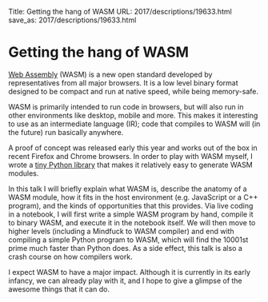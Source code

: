 Title: Getting the hang of WASM
URL: 2017/descriptions/19633.html
save_as: 2017/descriptions/19633.html

# Getting the hang of WASM

[Web Assembly](http://webassembly.org/) (WASM) is a new open standard developed by representatives from all major browsers. It is a low level binary format designed to be compact and run at native speed, while being memory-safe.
 
WASM is primarily intended to run code in browsers, but will also run in other environments like desktop, mobile and more. This makes it interesting to use as an intermediate language (IR); code that compiles to WASM will (in the future) run basically anywhere.
 
A proof of concept was released early this year and works out of the box in recent Firefox and Chrome browsers. In order to play with WASM myself, I wrote a [tiny Python library](https://github.com/almarklein/pywasm) that makes it relatively easy to generate WASM modules.
 
In this talk I will briefly explain what WASM is, describe the anatomy of a WASM module, how it fits in the host environment (e.g. JavaScript or a C++ program), and the kinds of opportunities that this provides. Via live coding in a notebook, I will first write a simple WASM program by hand, compile it to binary WASM, and execute it in the notebook itself. We will then move to higher levels (including a Mindfuck to WASM compiler) and end with compiling a simple Python program to WASM, which will find the 10001st prime much faster than Python does. As a side effect, this talk is also a crash course on how compilers work.
 
I expect WASM to have a major impact. Although it is currently in its early infancy, we can already play with it, and I hope to give a glimpse of the awesome things that it can do.


